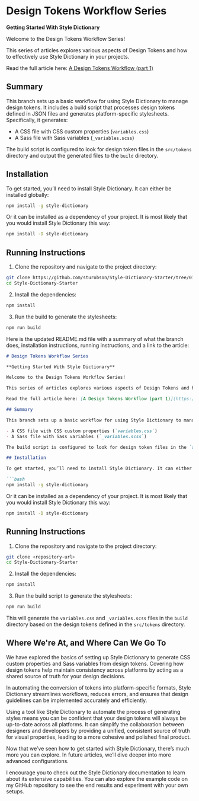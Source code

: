 # Design Tokens Workflow Series

**Getting Started With Style Dictionary**

Welcome to the Design Tokens Workflow Series!

This series of articles explores various aspects of Design Tokens and how to effectively use Style Dictionary in your projects.

Read the full article here: [A Design Tokens Workflow (part 1)](https://www.alwaystwisted.com/articles/a-design-tokens-workflow-part-1)

## Summary

This branch sets up a basic workflow for using Style Dictionary to manage design tokens. It includes a build script that processes design tokens defined in JSON files and generates platform-specific stylesheets. Specifically, it generates:

- A CSS file with CSS custom properties (`variables.css`)
- A Sass file with Sass variables (`_variables.scss`)

The build script is configured to look for design token files in the `src/tokens` directory and output the generated files to the `build` directory.

## Installation

To get started, you’ll need to install Style Dictionary. It can either be installed globally:

```bash
npm install -g style-dictionary
```

Or it can be installed as a dependency of your project. It is most likely that you would install Style Dictionary this way:

```bash
npm install -D style-dictionary
```

## Running Instructions

1. Clone the repository and navigate to the project directory:

```bash
git clone https://github.com/sturobson/Style-Dictionary-Starter/tree/01-Getting-Started
cd Style-Dictionary-Starter
```

2. Install the dependencies:

```bash
npm install
```

3. Run the build to generate the stylesheets:

```bash
npm run build
```

Here is the updated README.md file with a summary of what the branch does, installation instructions, running instructions, and a link to the article:

```markdown
# Design Tokens Workflow Series

**Getting Started With Style Dictionary**

Welcome to the Design Tokens Workflow Series!

This series of articles explores various aspects of Design Tokens and how to effectively use Style Dictionary in your projects.

Read the full article here: [A Design Tokens Workflow (part 1)](https://www.alwaystwisted.com/articles/a-design-tokens-workflow-part-1)

## Summary

This branch sets up a basic workflow for using Style Dictionary to manage design tokens. It includes a build script that processes design tokens defined in JSON files and generates platform-specific stylesheets. Specifically, it generates:

- A CSS file with CSS custom properties (`variables.css`)
- A Sass file with Sass variables (`_variables.scss`)

The build script is configured to look for design token files in the `src/tokens` directory and output the generated files to the `build` directory.

## Installation

To get started, you’ll need to install Style Dictionary. It can either be installed globally:

```bash
npm install -g style-dictionary
```

Or it can be installed as a dependency of your project. It is most likely that you would install Style Dictionary this way:

```bash
npm install -D style-dictionary
```

## Running Instructions

1. Clone the repository and navigate to the project directory:

```bash
git clone <repository-url>
cd Style-Dictionary-Starter
```

2. Install the dependencies:

```bash
npm install
```

3. Run the build script to generate the stylesheets:

```bash
npm run build
```

This will generate the `variables.css` and `_variables.scss` files in the `build` directory based on the design tokens defined in the `src/tokens` directory.

## Where We're At, and Where Can We Go To

We have explored the basics of setting up Style Dictionary to generate CSS custom properties and Sass variables from design tokens. Covering how design tokens help maintain consistency across platforms by acting as a shared source of truth for your design decisions.

In automating the conversion of tokens into platform-specific formats, Style Dictionary streamlines workflows, reduces errors, and ensures that design guidelines can be implemented accurately and efficiently.

Using a tool like Style Dictionary to automate the process of generating styles means you can be confident that your design tokens will always be up-to-date across all platforms. It can simplify the collaboration between designers and developers by providing a unified, consistent source of truth for visual properties, leading to a more cohesive and polished final product.

Now that we’ve seen how to get started with Style Dictionary, there’s much more you can explore. In future articles, we’ll dive deeper into more advanced configurations.

I encourage you to check out the Style Dictionary documentation to learn about its extensive capabilities. You can also explore the example code on my GitHub repository to see the end results and experiment with your own setups.

```
